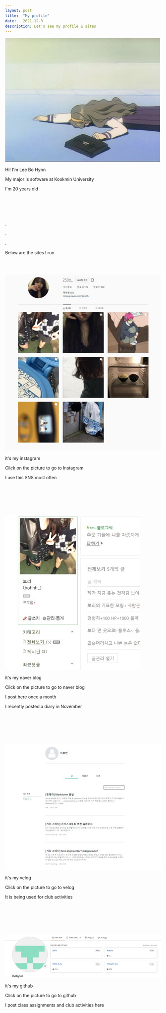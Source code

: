```yaml
---
layout: post
title:  "My profile"
date:   2021-12-3
description: Let's see my profile & sites
---
```

<img src="/assets/img/profile.jfif" alt="">
<p class="gittext">Hi! I'm Lee Bo Hynn</p>
<p class="gittext">My major is software at Kookmin University</p>
<p class="gittext">I'm 20 years old</p>
<br><br><br><br>
<p class="rmx">.</p>
<p class="rmx">.</p>
<p class="rmx">.</p>
<p class="listtitle">Below are the sites I run</p>
<br><br>
<a href="https://www.instagram.com/250b_/" targe="_blank">
    <p class="picture"><img src="/assets/img/instagram.JPG" alt=""></p>
</a>
<p class="gittext">it's my instagram</p>
<p class="gittext">Click on the picture to go to Instagram</p>
<p class="gittext">I use this SNS most often</p>
<br><br><br><br><br>
<a href="https://blog.naver.com/bohhh_" targe="_blank">
    <p class="picture"><img src="/assets/img/blog.JPG" alt=""></p>
</a>
<p class="gittext">it's my naver blog</p>
<p class="gittext">Click on the picture to go to naver blog</p>
<p class="gittext">I post here once a month</p>
<p class="gittext">I recently posted a diary in November</p>
<br><br><br><br><br>
<a href="https://velog.io/@bohhh_" targe="_blank">
    <p class="picture"><img src="/assets/img/velog.JPG" alt=""></p>
</a>
<p class="gittext">it's my velog</p>
<p class="gittext">Click on the picture to go to velog</p>
<p class="gittext">It is being used for club activities</p> 
<br><br><br><br><br>
<a href="https://github.com/" targe="_blank">
    <p class="picture"><img src="/assets/img/githubprofile.JPG" alt=""></p>
</a>
<p class="gittext">it's my github</p>
<p class="gittext">Click on the picture to go to github</p>
<p class="gittext">I post class assignments and club activities here</p>
<br><br><br><br>